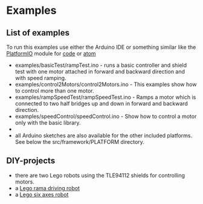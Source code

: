 # Examples

## List of examples
To run this examples use either the Arduino IDE or something similar like the [PlatformIO](https://platformio.org/platformio-ide?utm_source=github&utm_medium=xmc-for-arduino) module for [code](https://code.visualstudio.com/) or [atom](https://atom.io/)
* examples/basicTest/rampTest.ino - runs a basic controller and shield test with one motor attached in forward and backward direction and with speed ramping.
* examples/control2Motors/control2Motors.ino - This examples show how to control more than one motor.
* examples/rampSpeedTest/rampSpeedTest.ino - Ramps a motor which is connected to two half bridges up and down in forward and backward direction.
* examples/speedControl/speedControl.ino - Show how to control a motor only with the basic library.
* 
* all Arduino sketches are also available for the other included platforms. See below the src/framework/PLATFORM directory.

## DIY-projects
* there are two Lego robots using the TLE94112 shields for controlling motors.
 * a [Lego rama driving robot](https://www.infineon.com/cms/en/tools/landing/infineon-for-makers/diy-projects/) 
 * a [Lego six axes robot](https://www.infineon.com/cms/en/tools/landing/infineon-for-makers/diy-projects/)
